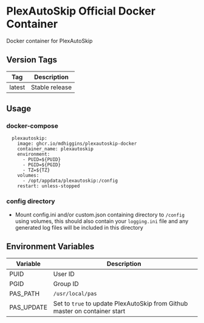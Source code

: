 # PlexAutoSkip Official Docker Container

 Docker container for PlexAutoSkip

## Version Tags

|Tag|Description|
|---|---|
|latest|Stable release|

## Usage

### docker-compose
```
  plexautoskip:
    image: ghcr.io/mdhiggins/plexautoskip-docker
    container_name: plexautoskip
    environment:
      - PUID=${PUID}
      - PGID=${PGID}
      - TZ=${TZ}
    volumes:
      - /opt/appdata/plexautoskip:/config
    restart: unless-stopped
```

### config directory
- Mount config.ini and/or custom.json containing directory to `/config` using volumes, this should also contain your `logging.ini` file and any generated log files will be included in this directory

## Environment Variables
|Variable|Description|
|---|---|
|PUID|User ID|
|PGID|Group ID|
|PAS_PATH|`/usr/local/pas`|
|PAS_UPDATE|Set to `true` to update PlexAutoSkip from Github master on container start|

